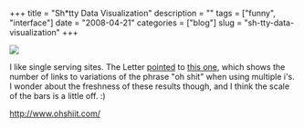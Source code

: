 +++
title = "Sh*tty Data Visualization"
description = ""
tags = ["funny", "interface"]
date = "2008-04-21"
categories = ["blog"]
slug = "sh-tty-data-visualization"
+++



  <div class="notebook-screenshot"><a href="http://www.ohshiit.com/"><img src="http://media.konigi.com/bluga/wt480cd52a3dcc6.jpg"/></a></div><p>I like single serving sites. The Letter <a href="http://theletter.co.uk/index/3668/oh_shiiiiiit/full">pointed</a> to <a href="http://www.ohshiit.com/">this one</a>, which shows the number of links to variations of the phrase "oh shit" when using multiple i's. I wonder about the freshness of these results though, and I think the scale of the bars is a little off. :)</p>
    
  <a href="http://www.ohshiit.com/">http://www.ohshiit.com/</a>
